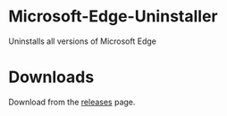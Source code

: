 # Microsoft-Edge-Uninstaller
Uninstalls all versions of Microsoft Edge

# Downloads

Download from the [releases](https://github.com/asheroto/Microsoft-Edge-Uninstaller/releases) page.
